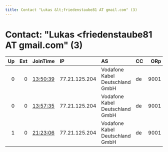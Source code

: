 ```yaml
---
title: Contact "Lukas &lt;friedenstaube81 AT gmail.com" (3)
---
```


# Contact: "Lukas &lt;friedenstaube81 AT gmail.com" (3)

|   Up |   Ext | JoinTime                                                                                            | IP            | AS                              | CC   |   ORp |   Dirp | OS    | Version   | Nickname   |   eFamMembers |
|-----:|------:|:----------------------------------------------------------------------------------------------------|:--------------|:--------------------------------|:-----|------:|-------:|:------|:----------|:-----------|--------------:|
|    0 |     0 | [13:50:39](https://metrics.torproject.org/rs.html#details/3066832CF60ADF0D03B59EE53B4AB5F906EB63D4) | 77.21.125.204 | Vodafone Kabel Deutschland GmbH | de   |  9001 |      0 | Linux | 0.3.2.10  | do4amf     |             1 |
|    0 |     0 | [13:57:35](https://metrics.torproject.org/rs.html#details/39506A44DAD11F02A6418184851A0C673CF265FD) | 77.21.125.204 | Vodafone Kabel Deutschland GmbH | de   |  9001 |      0 | Linux | 0.3.2.10  | do4amf     |             1 |
|    1 |     0 | [21:23:06](https://metrics.torproject.org/rs.html#details/FDB71866AC0179CCCDD770B66BB7BA4B8348875F) | 77.21.125.204 | Vodafone Kabel Deutschland GmbH | de   |  9001 |      0 | Linux | 0.3.2.10  | do4amf     |             1 |
